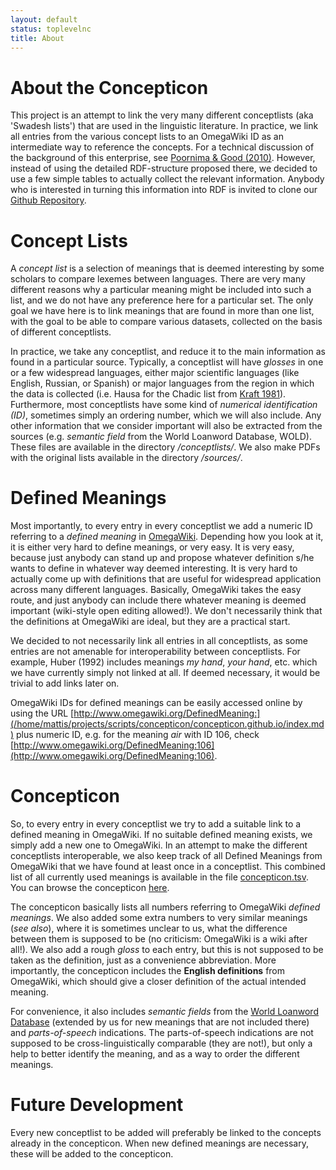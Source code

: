 ```yaml
---
layout: default
status: toplevelnc
title: About
---
```

<div style="display:none">t1</div>

# About the Concepticon 

This project is an attempt to link the very many different conceptlists (aka
'Swadesh lists') that are used in the linguistic literature. In practice, we
link all entries from the various concept lists to an OmegaWiki ID as an
intermediate way to reference the concepts.  For a technical discussion of the
background of this enterprise, see [Poornima & Good
(2010)](http://bibliography.lingpy.org?key=Poornima2010). However, instead of
using the detailed RDF-structure proposed there, we decided to use a few simple
tables to actually collect the relevant information. Anybody who is interested
in turning this information into RDF is invited to clone our [Github
Repository](http://github.com/concepticon/lists).

# Concept Lists

A *concept list* is a selection of meanings that is deemed interesting by some
scholars to compare lexemes between languages. There are very many different
reasons why a particular meaning might be included into such a list, and we do
not have any preference here for a particular set. The only goal we have here
is to link meanings that are found in more than one list, with the goal to be
able to compare various datasets, collected on the basis of different
conceptlists.

In practice, we take any conceptlist, and reduce it to the main information as
found in a particular source. Typically, a conceptlist will have *glosses* in
one or a few widespread languages, either major scientific languages (like
English, Russian, or Spanish) or major languages from the region in which the
data is collected (i.e. Hausa for the Chadic list from [Kraft
1981](http://bibliography.lingpy.org?key=Kraft1981)).  Furthermore, most
conceptlists have some kind of *numerical identification (ID)*, sometimes
simply an ordering number, which we will also include. Any other information
that we consider important will also be extracted from the sources (e.g.
*semantic field* from the World Loanword Database, WOLD). These files are
available in the directory */conceptlists/*. We also make PDFs with the
original lists available in the directory */sources/*.

# Defined Meanings

Most importantly, to every entry in every conceptlist we add a numeric ID
referring to a *defined meaning* in [OmegaWiki](http://omegawiki.org).
Depending how you look at it, it is either very hard to define meanings, or
very easy. It is very easy, because just anybody can stand up and propose
whatever definition s/he wants to define in whatever way deemed interesting. It
is very hard to actually come up with definitions that are useful for
widespread application across many different languages. Basically, OmegaWiki
takes the easy route, and just anybody can include there whatever meaning is
deemed important (wiki-style open editing allowed!). We don't necessarily think
that the definitions at OmegaWiki are ideal, but they are a practical start.

We decided to not necessarily link all entries in all conceptlists, as some
entries are not amenable for interoperability between conceptlists. For
example, Huber (1992) includes meanings *my hand*, *your hand*, etc. which we
have currently simply not linked at all. If deemed necessary, it would be
trivial to add links later on.

OmegaWiki IDs for defined meanings can be easily accessed online by using the
URL
[http://www.omegawiki.org/DefinedMeaning:](/home/mattis/projects/scripts/concepticon/concepticon.github.io/index.md)
plus numeric ID, e.g. for the meaning *air* with ID 106, check
[http://www.omegawiki.org/DefinedMeaning:106](http://www.omegawiki.org/DefinedMeaning:106).

# Concepticon

So, to every entry in every conceptlist we try to add a suitable link to a
defined meaning in OmegaWiki. If no suitable defined meaning exists, we simply
add a new one to OmegaWiki. In an attempt to make the different conceptlists
interoperable, we also keep track of all Defined Meanings from OmegaWiki that
we have found at least once in a conceptlist. This combined list of all
currently used meanings is available in the file [concepticon.tsv](https://github.com/concepticon/lists/blob/master/concepticon.tsv). You can
browse the concepticon [here](browse.html).

The concepticon basically lists all numbers referring to OmegaWiki *defined
meanings*. We also added some extra numbers to very similar meanings (*see
also*), where it is sometimes unclear to us, what the difference between them
is supposed to be (no criticism: OmegaWiki is a wiki after all!). We also add a
rough *gloss* to each entry, but this is not supposed to be taken as the
definition, just as a convenience abbreviation. More importantly, the
concepticon includes the **English definitions** from OmegaWiki, which should
give a closer definition of the actual intended meaning.

For convenience, it also includes *semantic fields* from the [World Loanword
Database](http://wold.clld.org) (extended by us for new meanings that are not
included there) and *parts-of-speech* indications. The parts-of-speech
indications are not supposed to be cross-linguistically comparable (they are
not!), but only a help to better identify the meaning, and as a way to order
the different meanings.

# Future Development

Every new conceptlist to be added will preferably be linked to the concepts
already in the concepticon. When new defined meanings are necessary, these will
be added to the concepticon.


